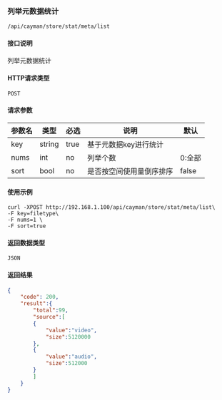 ### 列举元数据统计
`/api/cayman/store/stat/meta/list`

#### 接口说明
列举元数据统计

#### HTTP请求类型
`POST`

#### 请求参数
|参数名|类型|必选|说明|默认|
|--|--|--|--|--|
|key|string|true|基于元数据key进行统计||
|nums|int|no|列举个数|0:全部|
|sort|bool|no|是否按空间使用量倒序排序|false|

#### 使用示例
```
curl -XPOST http://192.168.1.100/api/cayman/store/stat/meta/list\
-F key=filetype\
-F nums=1 \
-F sort=true
```

#### 返回数据类型
`JSON`

#### 返回结果
```json
{
	"code":	200,
	"result":{
	    "total":99,
    	"source":[
	    {
	        "value":"video",
	        "size":5120000
	    },
	    {
	        "value":"audio",
	        "size":512000
	    }
    	]
    }
}
```